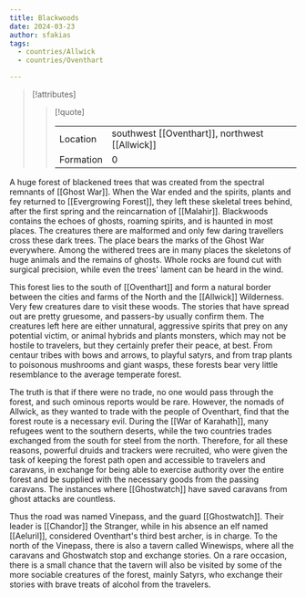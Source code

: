 ```yaml
---
title: Blackwoods
date: 2024-03-23
author: sfakias
tags:
  - countries/Allwick
  - countries/Oventhart

---
```

> [!attributes]
> 
> > [!quote]
> >
> > | | |
> > | --- | --- |
> > | Location | southwest [[Oventhart]], northwest [[Allwick]] |
> > | Formation | 0 |

A huge forest of blackened trees that was created from the spectral remnants of [[Ghost War]]. When the War ended and the spirits, plants and fey returned to [[Evergrowing Forest]], they left these skeletal trees behind, after the first spring and the reincarnation of [[Malahir]]. Blackwoods contains the echoes of ghosts, roaming spirits, and is haunted in most places. The creatures there are malformed and only few daring travellers cross these dark trees. The place bears the marks of the Ghost War everywhere. Among the withered trees are in many places the skeletons of huge animals and the remains of ghosts. Whole rocks are found cut with surgical precision, while even the trees' lament can be heard in the wind.

This forest lies to the south of [[Oventhart]] and form a natural border between the cities and farms of the North and the [[Allwick]] Wilderness. Very few creatures dare to visit these woods. The stories that have spread out are pretty gruesome, and passers-by usually confirm them. The creatures left here are either unnatural, aggressive spirits that prey on any potential victim, or animal hybrids and plants monsters, which may not be hostile to travelers, but they certainly prefer their peace, at best. From centaur tribes with bows and arrows, to playful satyrs, and from trap plants to poisonous mushrooms and giant wasps, these forests bear very little resemblance to the average temperate forest.

The truth is that if there were no trade, no one would pass through the forest, and such ominous reports would be rare. However, the nomads of Allwick, as they wanted to trade with the people of Oventhart, find that the forest route is a necessary evil. During the [[War of Karahath]], many refugees went to the southern deserts, while the two countries trades exchanged from the south for steel from the north. Therefore, for all these reasons, powerful druids and trackers were recruited, who were given the task of keeping the forest path open and accessible to travelers and caravans, in exchange for being able to exercise authority over the entire forest and be supplied with the necessary goods from the passing caravans. The instances where [[Ghostwatch]] have saved caravans from ghost attacks are countless.

Thus the road was named Vinepass, and the guard [[Ghostwatch]]. Their leader is [[Chandor]] the Stranger, while in his absence an elf named [[Aeluril]], considered Oventhart's third best archer, is in charge. To the north of the Vinepass, there is also a tavern called Winewisps, where all the caravans and Ghostwatch stop and exchange stories. On a rare occasion, there is a small chance that the tavern will also be visited by some of the more sociable creatures of the forest, mainly Satyrs, who exchange their stories with brave treats of alcohol from the travelers.